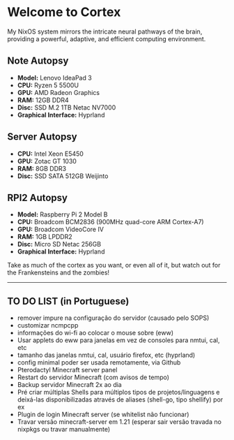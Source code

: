 # Welcome to Cortex

My NixOS system mirrors the intricate neural pathways of the brain, providing a powerful, adaptive, and efficient computing environment.

## Note Autopsy

- **Model:** Lenovo IdeaPad 3
- **CPU:** Ryzen 5 5500U
- **GPU:** AMD Radeon Graphics
- **RAM:** 12GB DDR4
- **Disc:** SSD M.2 1TB Netac NV7000
- **Graphical Interface:** Hyprland

## Server Autopsy

- **CPU:** Intel Xeon E5450
- **GPU:** Zotac GT 1030
- **RAM:** 8GB DDR3
- **Disc:** SSD SATA 512GB Weijinto

## RPI2 Autopsy

- **Model:** Raspberry Pi 2 Model B
- **CPU:** Broadcom BCM2836 (900MHz quad-core ARM Cortex-A7)
- **GPU:** Broadcom VideoCore IV
- **RAM:** 1GB LPDDR2
- **Disc:** Micro SD Netac 256GB
- **Graphical Interface:** Hyprland

Take as much of the cortex as you want, or even all of it, but watch out for the Frankensteins and the zombies!

---

## TO DO LIST (in Portuguese)

- remover impure na configuração do servidor (causado pelo SOPS)
- customizar ncmpcpp
- informações do wi-fi ao colocar o mouse sobre (eww)
- Usar applets do eww para janelas em vez de consoles para nmtui, cal, etc
- tamanho das janelas nmtui, cal, usuário firefox, etc (hyprland)
- config minimal poder ser usada remotamente, via Github
- Pterodactyl Minecraft server panel
- Restart do servidor Minecraft (com avisos de tempo)
- Backup servidor Minecraft 2x ao dia
- Pré criar múltiplas Shells para múltiplos tipos de projetos/linguagens e deixá-las disponibilizadas através de aliases (shell-go, tipo shellify) por ex
- Plugin de login Minecraft server (se whitelist não funcionar)
- Travar versão minecraft-server em 1.21 (esperar sair versão travada no nixpkgs ou travar manualmente)

